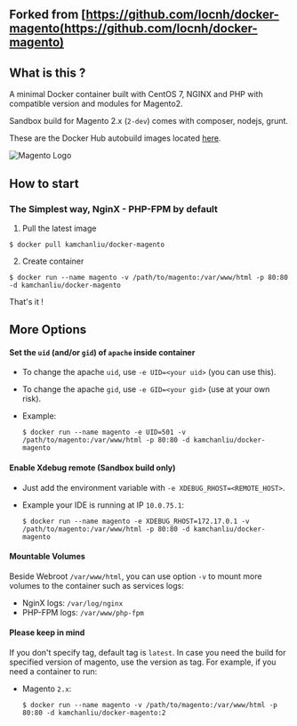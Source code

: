 ## Forked from [https://github.com/locnh/docker-magento(https://github.com/locnh/docker-magento)

## What is this ?
A minimal Docker container built with CentOS 7, NGINX and PHP with compatible version and modules for Magento2.

Sandbox build for Magento 2.x (`2-dev`) comes with composer, nodejs, grunt.

These are the Docker Hub autobuild images located [here](https://hub.docker.com/r/kamchanliu/docker-magento/).

![Magento Logo](http://www.elevateweb.co.uk/wp-content/themes/porto/assets/img/headers/mage-logo.png)

## How to start
### The Simplest way, NginX - PHP-FPM by default
1. Pull the latest image

  ```
  $ docker pull kamchanliu/docker-magento
  ```

2. Create container

  ```
  $ docker run --name magento -v /path/to/magento:/var/www/html -p 80:80 -d kamchanliu/docker-magento
  ```

That's it !

## More Options

#### Set the `uid` (and/or `gid`) of `apache` inside container
- To change the apache `uid`, use `-e UID=<your uid>` (you can use this).
- To change the apache `gid`, use `-e GID=<your gid>` (use at your own risk).
- Example:

  ```
  $ docker run --name magento -e UID=501 -v /path/to/magento:/var/www/html -p 80:80 -d kamchanliu/docker-magento
  ```


#### Enable Xdebug remote (Sandbox build only)
- Just add the environment variable with `-e XDEBUG_RHOST=<REMOTE_HOST>`.
- Example your IDE is running at IP `10.0.75.1`:

  ```
  $ docker run --name magento -e XDEBUG_RHOST=172.17.0.1 -v /path/to/magento:/var/www/html -p 80:80 -d kamchanliu/docker-magento
  ```

#### Mountable Volumes
Beside Webroot `/var/www/html`, you can use option `-v` to mount more volumes to the container such as services logs:
- NginX logs:   `/var/log/nginx`
- PHP-FPM logs: `/var/www/php-fpm`

#### Please keep in mind
If you don't specify tag, default tag is `latest`. In case you need the build for specified version of magento, use the version as tag. For example, if you need a container to run:
- Magento `2.x`:

  ```
  $ docker run --name magento -v /path/to/magento:/var/www/html -p 80:80 -d kamchanliu/docker-magento:2
  ```
